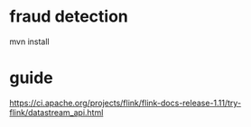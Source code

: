 # fraud detection
mvn install

# guide
https://ci.apache.org/projects/flink/flink-docs-release-1.11/try-flink/datastream_api.html